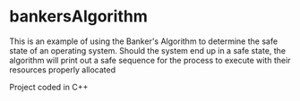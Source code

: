 # bankersAlgorithm
This is an example of using the Banker's Algorithm to determine the safe state of an operating system. Should the system end up in a safe state, the algorithm will print out a safe sequence for the process to execute with their resources properly allocated

Project coded in C++
